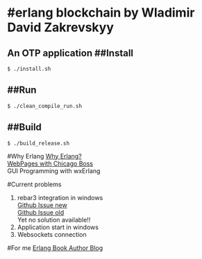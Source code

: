 #erlang blockchain by Wladimir David Zakrevskyy
=====
An OTP application
##Install
----
	$ ./install.sh
##Run
----
	$ ./clean_compile_run.sh
##Build
-----
	$ ./build_release.sh
#Why Erlang
[Why Erlang?](https://www.infoq.com/presentations/erlang-java-scala-go-c)  
[WebPages with Chicago Boss](https://github.com/ChicagoBoss/ChicagoBoss/wiki/Quickstart)  
GUI Programming with wxErlang

#Current problems
1. rebar3 integration in windows  
[Github Issue new](https://github.com/erlang/rebar3/pull/1689)  
[Github Issue old](https://github.com/erlang/rebar3/issues/850)  
Yet no solution available!!
2. Application start in windows
3. Websockets connection

#For me
[Erlang Book Author Blog](https://ferd.ca/)  